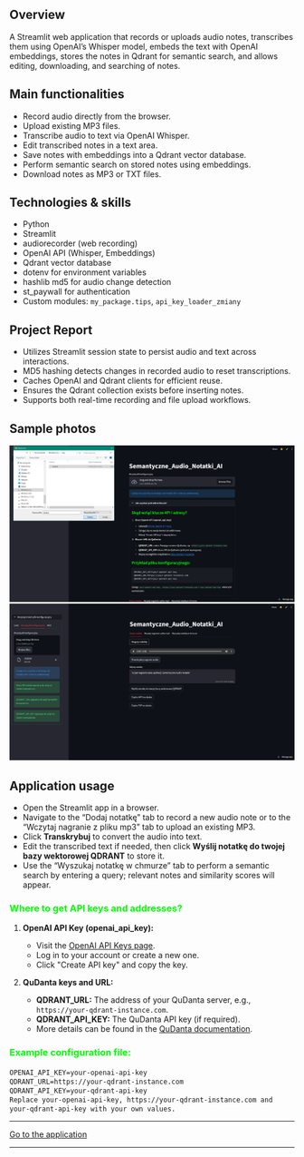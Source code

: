 ## Overview
A Streamlit web application that records or uploads audio notes, transcribes them using OpenAI’s Whisper model, embeds the text with OpenAI embeddings, stores the notes in Qdrant for semantic search, and allows editing, downloading, and searching of notes.

## Main functionalities
- Record audio directly from the browser.
- Upload existing MP3 files.
- Transcribe audio to text via OpenAI Whisper.
- Edit transcribed notes in a text area.
- Save notes with embeddings into a Qdrant vector database.
- Perform semantic search on stored notes using embeddings.
- Download notes as MP3 or TXT files.

## Technologies & skills
- Python  
- Streamlit  
- audiorecorder (web recording)  
- OpenAI API (Whisper, Embeddings)  
- Qdrant vector database  
- dotenv for environment variables  
- hashlib md5 for audio change detection  
- st_paywall for authentication  
- Custom modules: `my_package.tips`, `api_key_loader_zmiany`  

## Project Report
- Utilizes Streamlit session state to persist audio and text across interactions.
- MD5 hashing detects changes in recorded audio to reset transcriptions.
- Caches OpenAI and Qdrant clients for efficient reuse.
- Ensures the Qdrant collection exists before inserting notes.
- Supports both real-time recording and file upload workflows.

## Sample photos  
![PIC](../images/img1.png) 
![PIC](../images/img2.png)  



## Application usage
- Open the Streamlit app in a browser.  
- Navigate to the “Dodaj notatkę” tab to record a new audio note or to the “Wczytaj nagranie z pliku mp3” tab to upload an existing MP3.  
- Click **Transkrybuj** to convert the audio into text.  
- Edit the transcribed text if needed, then click **Wyślij notatkę do twojej bazy wektorowej QDRANT** to store it.  
- Use the “Wyszukaj notatkę w chmurze” tab to perform a semantic search by entering a query; relevant notes and similarity scores will appear.


### <span style='color: #00FF00;'>Where to get API keys and addresses?</span>

1. **OpenAI API Key (openai_api_key):**  
   - Visit the [OpenAI API Keys page](https://platform.openai.com/account/api-keys).  
   - Log in to your account or create a new one.  
   - Click "Create API key" and copy the key.

2. **QuDanta keys and URL:**  
   - **QDRANT_URL:** The address of your QuDanta server, e.g., `https://your-qdrant-instance.com`.  
   - **QDRANT_API_KEY:** The QuDanta API key (if required).  
   - More details can be found in the [QuDanta documentation](https://qdrant.tech/documentation/).

### <span style='color: #00FF00;'>Example configuration file:</span>

```plaintext
OPENAI_API_KEY=your-openai-api-key
QDRANT_URL=https://your-qdrant-instance.com
QDRANT_API_KEY=your-qdrant-api-key
Replace your-openai-api-key, https://your-qdrant-instance.com and your-qdrant-api-key with your own values.
```


---

<a class="md-button md-button--primary" href="https://semanticaudionotes.streamlit.app/">Go to the application</a>

---


<!-- <a href="iris.ipynb" class="md-button md-button--primary">Pobierz Notebook</a> -->

<!-- <iframe
    id="content"
    src="iris.html"
    width="100%"
    style="border:1px solid black;overflow:hidden;"
></iframe>
<script>
function resizeIframeToFitContent(iframe) {
    iframe.style.height = (iframe.contentWindow.document.documentElement.scrollHeight + 50) + "px";
    iframe.contentDocument.body.style["overflow"] = 'hidden';
}
window.addEventListener('load', function() {
    var iframe = document.getElementById('content');
    resizeIframeToFitContent(iframe);
});
window.addEventListener('resize', function() {
    var iframe = document.getElementById('content');
    resizeIframeToFitContent(iframe);
});
</script> -->
